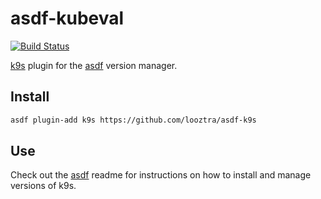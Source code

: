 # asdf-kubeval

[![Build Status](https://travis-ci.com/looztra/asdf-k9s.svg?branch=master)](https://travis-ci.com/looztra/asdf-k9s)

[k9s](https://github.com/derailed/k9s/) plugin for the [asdf](https://github.com/asdf-vm/asdf) version manager.

## Install

```bash
asdf plugin-add k9s https://github.com/looztra/asdf-k9s
```

## Use

Check out the [asdf](https://github.com/asdf-vm/asdf) readme for instructions on how to install and manage versions of k9s.
